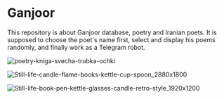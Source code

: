 # Ganjoor
This repository is about Ganjoor database, poetry and Iranian poets. It is supposed to choose the poet's name first, select and display his poems randomly, and finally work as a Telegram robot.

![poetry-kniga-svecha-trubka-ochki](https://user-images.githubusercontent.com/127476479/230678252-f3b6e025-8d72-4098-a5f1-37b98fa1269c.jpg)

![Still-life-candle-flame-books-kettle-cup-spoon_2880x1800](https://user-images.githubusercontent.com/127476479/230678423-5d010107-ad33-4db2-8462-ec8ff3cd921f.jpg)

![Still-life-book-pen-kettle-glasses-candle-retro-style_1920x1200](https://user-images.githubusercontent.com/127476479/230678433-adf757a2-cca1-4625-a7f7-13c8548496e1.jpg)
